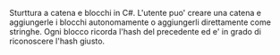 Sturttura a catena e blocchi in C#. L'utente puo' creare una catena e aggiungerle i blocchi autonomamente o aggiungerli direttamente come stringhe.
Ogni blocco ricorda l'hash del precedente ed e' in grado di riconoscere l'hash giusto.